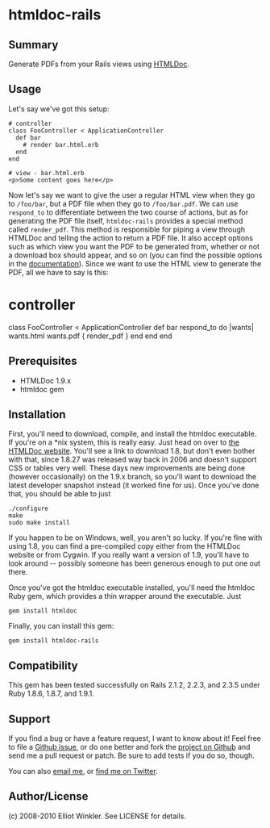 # htmldoc-rails

## Summary

Generate PDFs from your Rails views using [HTMLDoc](http://www.htmldoc.org).

## Usage

Let's say we've got this setup:

    # controller
    class FooController < ApplicationController
      def bar
        # render bar.html.erb
      end
    end
    
    # view - bar.html.erb
    <p>Some content goes here</p>
    
Now let's say we want to give the user a regular HTML view when they go to `/foo/bar`, but a PDF file when they go to `/foo/bar.pdf`. We can use `respond_to` to differentiate between the two course of actions, but as for generating the PDF file itself, `htmldoc-rails` provides a special method called `render_pdf`. This method is responsible for piping a view through HTMLDoc and telling the action to return a PDF file. It also accept options such as which view you want the PDF to be generated from, whether or not a download box should appear, and so on (you can find the possible options in the [documentation](http://mcmire.github.com/htmldoc_rails)). Since we want to use the HTML view to generate the PDF, all we have to say is this:

  # controller
  class FooController < ApplicationController
    def bar
      respond_to do |wants|
        wants.html
        wants.pdf { render_pdf }
      end
    end
  end

## Prerequisites

* HTMLDoc 1.9.x
* htmldoc gem

## Installation

First, you'll need to download, compile, and install the htmldoc executable. If you're on a *nix system, this is really easy. Just head on over to [the HTMLDoc website](http://www.htmldoc.org/software.php). You'll see a link to download 1.8, but don't even bother with that, since 1.8.27 was released way back in 2006 and doesn't support CSS or tables very well. These days new improvements are being done (however occasionally) on the 1.9.x branch, so you'll want to download the latest developer snapshot instead (it worked fine for us). Once you've done that, you should be able to just

    ./configure
    make
    sudo make install

If you happen to be on Windows, well, you aren't so lucky. If you're fine with using 1.8, you can find a pre-compiled copy either from the HTMLDoc website or from Cygwin. If you really want a version of 1.9, you'll have to look around -- possibly someone has been generous enough to put one out there.

Once you've got the htmldoc executable installed, you'll need the htmldoc Ruby gem, which provides a thin wrapper around the executable. Just

    gem install htmldoc

Finally, you can install this gem:

    gem install htmldoc-rails

## Compatibility

This gem has been tested successfully on Rails 2.1.2, 2.2.3, and 2.3.5 under Ruby 1.8.6, 1.8.7, and 1.9.1.

## Support

If you find a bug or have a feature request, I want to know about it! Feel free to file a [Github issue](http://github.com/mcmire/render_htmldoc_pdf/issues), or do one better and fork the [project on Github](http://github.com/mcmire/render_htmldoc_pdf) and send me a pull request or patch. Be sure to add tests if you do so, though.

You can also [email me](mailto:elliot.winkler@gmail.com), or [find me on Twitter](http://twitter.com/mcmire).

## Author/License

(c) 2008-2010 Elliot Winkler. See LICENSE for details.
